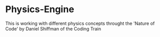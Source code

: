 # Physics-Engine

This is working with different physics concepts throught the 'Nature of Code' by Daniel Shiffman of the Coding Train